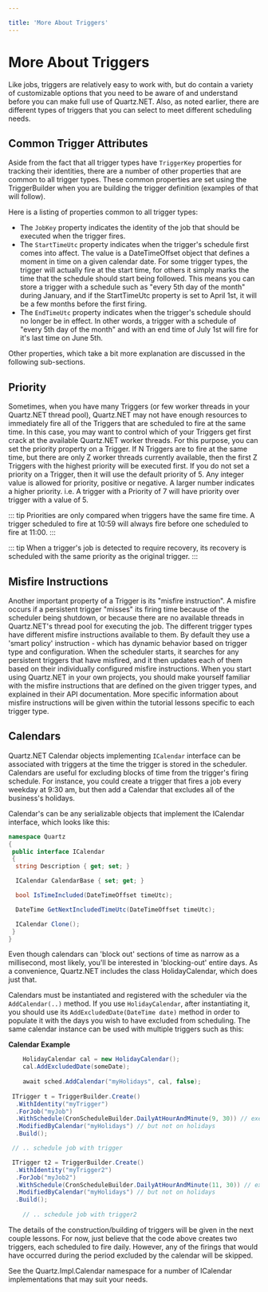 ```yaml
---

title: 'More About Triggers'
---
```


# More About Triggers

Like jobs, triggers are relatively easy to work with, but do contain a variety of customizable options that you need to
be aware of and understand before you can make full use of Quartz.NET. Also, as noted earlier, there are different types of triggers
that you can select to meet different scheduling needs.

## Common Trigger Attributes

Aside from the fact that all trigger types have `TriggerKey` properties for tracking their identities,
there are a number of other properties that are common to all trigger types. These common properties are set using the TriggerBuilder
when you are building the trigger definition (examples of that will follow).

Here is a listing of properties common to all trigger types:

* The `JobKey` property indicates the identity of the job that should be executed when the trigger fires.
* The `StartTimeUtc` property indicates when the trigger's schedule first comes into affect.
The value is a DateTimeOffset object that defines a moment in time on a given calendar date.
For some trigger types, the trigger will actually fire at the start time, for others it simply marks the time that the schedule should start being followed.
This means you can store a trigger with a schedule such as "every 5th day of the month" during January, and if the StartTimeUtc property is set to April 1st,
 it will be a few months before the first firing.
* The `EndTimeUtc` property indicates when the trigger's schedule should no longer be in effect.
In other words, a trigger with a schedule of "every 5th day of the month" and with an end time of July 1st will fire for it's last time on June 5th.

Other properties, which take a bit more explanation are discussed in the following sub-sections.

## Priority

Sometimes, when you have many Triggers (or few worker threads in your Quartz.NET thread pool), Quartz.NET may not have enough resources to immediately fire all
of the Triggers that are scheduled to fire at the same time. In this case, you may want to control which of your Triggers get first crack at the available Quartz.NET worker threads.
For this purpose, you can set the priority property on a Trigger. If N Triggers are to fire at the same time, but there are only Z worker threads currently available,
then the first Z Triggers with the highest priority will be executed first. If you do not set a priority on a Trigger, then it will use the default priority of 5.
Any integer value is allowed for priority, positive or negative.  A larger number indicates a higher priority.  i.e. A trigger with a Priority of 7 will have priority over trigger with a value of 5.

::: tip
Priorities are only compared when triggers have the same fire time. A trigger scheduled to fire at 10:59 will always fire before one scheduled to fire at 11:00.
:::

::: tip
When a trigger's job is detected to require recovery, its recovery is scheduled with the same priority as the original trigger.
:::

## Misfire Instructions

Another important property of a Trigger is its "misfire instruction". A misfire occurs if a persistent trigger "misses" its firing time because of the scheduler being shutdown,
or because there are no available threads in Quartz.NET's thread pool for executing the job.
The different trigger types have different misfire instructions available to them.
By default they use a 'smart policy' instruction - which has dynamic behavior based on trigger type and configuration.
When the scheduler starts, it searches for any persistent triggers that have misfired, and it then updates each of them based on their individually
configured misfire instructions. When you start using Quartz.NET in your own projects, you should make yourself familiar with the misfire instructions
that are defined on the given trigger types, and explained in their API documentation. More specific information about misfire instructions will be given within
the tutorial lessons specific to each trigger type.

## Calendars

Quartz.NET Calendar objects implementing `ICalendar` interface can be associated with triggers at the time the trigger is stored in the scheduler.
Calendars are useful for excluding blocks of time from the trigger's firing schedule. For instance, you could
create a trigger that fires a job every weekday at 9:30 am, but then add a Calendar that excludes all of the business's holidays.

Calendar's can be any serializable objects that implement the ICalendar interface, which looks like this:

```csharp
namespace Quartz
{
 public interface ICalendar
 {
  string Description { get; set; }

  ICalendar CalendarBase { set; get; }

  bool IsTimeIncluded(DateTimeOffset timeUtc);

  DateTime GetNextIncludedTimeUtc(DateTimeOffset timeUtc);

  ICalendar Clone();
 }
} 
```

Even though calendars can 'block out' sections of time as narrow as a millisecond, most likely, you'll be interested in
'blocking-out' entire days. As a convenience, Quartz.NET includes the class HolidayCalendar, which does just that.

Calendars must be instantiated and registered with the scheduler via the `AddCalendar(..)` method. If you use `HolidayCalendar`,
after instantiating it, you should use its `AddExcludedDate(DateTime date)` method in order to populate it with the days you wish
to have excluded from scheduling. The same calendar instance can be used with multiple triggers such as this:

__Calendar Example__

```csharp
    HolidayCalendar cal = new HolidayCalendar();
    cal.AddExcludedDate(someDate);
    
    await sched.AddCalendar("myHolidays", cal, false);
    
 ITrigger t = TriggerBuilder.Create()
  .WithIdentity("myTrigger")
  .ForJob("myJob")
  .WithSchedule(CronScheduleBuilder.DailyAtHourAndMinute(9, 30)) // execute job daily at 9:30
  .ModifiedByCalendar("myHolidays") // but not on holidays
  .Build();

 // .. schedule job with trigger

 ITrigger t2 = TriggerBuilder.Create()
  .WithIdentity("myTrigger2")
  .ForJob("myJob2")
  .WithSchedule(CronScheduleBuilder.DailyAtHourAndMinute(11, 30)) // execute job daily at 11:30
  .ModifiedByCalendar("myHolidays") // but not on holidays
  .Build();
    
    // .. schedule job with trigger2 
```

The details of the construction/building of triggers will be given in the next couple lessons.
For now, just believe that the code above creates two triggers, each scheduled to fire daily.
However, any of the firings that would have occurred during the period excluded by the calendar will be skipped.

See the Quartz.Impl.Calendar namespace for a number of ICalendar implementations that may suit your needs.
